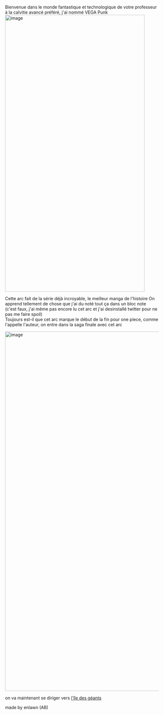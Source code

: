Bienvenue dans le monde fantastique et technologique de votre professeur à la calvitie avancé préféré, j'ai nommé VEGA Punk  
<img width="457" height="903" alt="image" src="https://github.com/user-attachments/assets/b233d989-1ecc-4004-ab7d-8ff42abcb5f9" />


Cette arc fait de la série déjà incroyable, le meilleur manga de l'histoire
On apprend tellement de chose que j'ai du noté tout ça dans un bloc note   
(c'est faux, j'ai même pas encore lu cet arc et j'ai desinstallé twitter pour ne pas me faire spoil)  
Toujours est-il que cet arc marque le début de la fin pour one piece, comme l'appelle l'auteur, on entre dans la saga finale avec cet arc


<img width="1000" height="1173" alt="image" src="https://github.com/user-attachments/assets/2bca4aaf-9b72-4ede-bb69-4a3e698f4545" />

on va maintenant se diriger vers [l'île des géants]()




made by enlawn (AB) 
